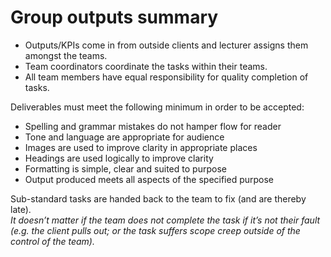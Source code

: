# Group outputs summary
*	Outputs/KPIs come in from outside clients and lecturer assigns them amongst the teams.
*	Team coordinators coordinate the tasks within their teams.
*	All team members have equal responsibility for quality completion of tasks.

Deliverables must meet the following minimum in order to be accepted:
  -	Spelling and grammar mistakes do not hamper flow for reader
  -	Tone and language are appropriate for audience
  -	Images are used to improve clarity in appropriate places
  -	Headings are used logically to improve clarity
  -	Formatting is simple, clear and suited to purpose
  -	Output produced meets all aspects of the specified purpose
  
Sub-standard tasks are handed back to the team to fix (and are thereby late).  
_It doesn’t matter if the team does not complete the task if it’s not their fault (e.g. the client pulls out; or the task suffers scope creep outside of the control of the team)._
